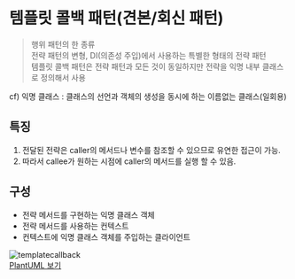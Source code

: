 # 템플릿 콜백 패턴(견본/회신 패턴)
> 행위 패턴의 한 종류   
> 전략 패턴의 변형, DI(의존성 주입)에서 사용하는 특별한 형태의 전략 패턴         
> 템플릿 콜백 패턴은 전략 패턴과 모든 것이 동일하지만 전략을 익명 내부 클래스로 정의해서 사용   

cf) 익명 클래스 : 클래스의 선언과 객체의 생성을 동시에 하는 이름없는 클래스(일회용)

## 특징
1. 전달된 전략은 caller의 메서드나 변수를 참조할 수 있으므로 유연한 접근이 가능.   
2. 따라서 callee가 원하는 시점에 caller의 메서드를 실행 할 수 있음.        

## 구성
* 전략 메서드를 구현하는 익명 클래스 객체
* 전략 메서드를 사용하는 컨텍스트
* 컨텍스트에 익명 클래스 객체를 주입하는 클라이언트

![templatecallback](https://user-images.githubusercontent.com/16396879/94996308-d76c2700-05de-11eb-9589-4e87fb860498.png)       
[PlantUML 보기](http://www.plantuml.com/plantuml/uml/ROyn3e9044NxFSMK49EDDJ46GqND2TRT4JR2BDaTL3JUmyR2EtWi3Y4n28tTPFxxB_bfOEMvQseHZfPQvLK3kbOXx9YztNUCkNPKs2l2MeXl0faZnWlVnCftLBW6kR9KHe6zOYpxf9YEE3avQyHTY9mO_K5fX5ysberRkWiwoM4ZlIqhbf3L5eaX0OCjaa7IVJGy7yFh7S-mDEvCSZlR_zFf-1YNVW00)


